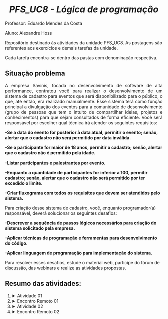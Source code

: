 <h1 align="center"><i>PFS_UC8 - Lógica de programação</i></h1>
<p>Professor: Eduardo Mendes da Costa</p>
<p>Aluno: Alexandre Hoss</p>
<p>Repositório destinado ás atividades da unidade PFS_UC8. As postagens são referentes aos exercícios e demais tarefas da unidade.</p>
<p>Cada tarefa encontra-se dentro das pastas com denominação respectiva.</p>
<h2>Situação problema</h2>
<p align="justify">A empresa Savinis, focada no desenvolvimento de software de alta performance, contratou você para realizar o desenvolvimento de um sistema de cadastro para eventos que será disponibilizado para o público, o que, até então, era realizado manualmente.
Esse sistema terá como função principal a divulgação dos eventos para a comunidade de desenvolvimento (grupo de pessoas que tem o intuito de compartilhar ideias, projetos e conhecimentos) para que sejam consultados de forma eficiente.
Você será responsável por escolher qual técnica irá atender os seguintes requisitos:

<b>-Se a data do evento for posterior à data atual, permitir o evento; senão, alertar que o cadastro não será permitido por data inválida.


-Se o participante for maior de 18 anos, permitir o cadastro; senão, alertar que o cadastro não é permitido pela idade.


-Listar participantes e palestrantes por evento.

 

-Enquanto a quantidade de participantes for inferior a 100, permitir cadastro; senão, alertar que o cadastro não será permitido por ter excedido o limite.


 -Criar fluxograma com todos os requisitos que devem ser atendidos pelo sistema.</b>


Para criação desse sistema de cadastro, você, enquanto programador(a) responsável, deverá solucionar os seguintes desafios:

 

<b>-Descrever a sequência de passos lógicos necessários para criação do sistema solicitado pela empresa.

 

-Aplicar técnicas de programação e ferramentas para desenvolvimento do código.

 

 -Aplicar linguagem de programação para implementação do sistema.</b>

 

Para resolver esses desafios, estude o material web, participe do fórum de discussão, das webinars e realize as atividades propostas.

<h2>Resumo das atividades:</h2>
<ol>
<li><details>
    <summary>Atividade 01</summary>
    Desenvolvimento de algoritmo para um sistema de cadastro de eventos.
 
No material digital, você viu que a primeira etapa da programação, antes de começar a escrever o código, é desenvolver o algoritmo que seja capaz de atender aos requisitos de um problema.

Então, mãos à obra!

Para resolver o desafio 1(Descrever a sequência de passos lógicos necessários para criação do sistema solicitado pela empresa), acesse a ferramenta draw.io (https://app.diagrams.net/) e crie um fluxograma para representar o algoritmo que atenda os requisitos estabelecidas na situação- problema para desenvolvimento do sistema de cadastro de eventos.
 
Lembre-se de que o algoritmo descreve quais serão as informações iniciais, que, após processadas, apresentarão um resultado ou saída para um problema.
 
Compartilhe o resultado do seu trabalho, publicando aqui seu arquivo, para que o tutor possa avaliar seu trabalho.
 </details></li>
<li><details>
    <summary>Encontro Remoto 01</summary>
Codificação de um sistema de contagem de peças, aplicando a linguagem JavaScript. 

Essa atividade será conduzida pelo seu professor tutor em um encontro remoto.

Situação problema:
A empresa Savinis, focada no desenvolvimento de software de alta performance, contratou você para realizar a programação de um sistema de cadastro de peças, que deverá atender os seguintes requisitos: 
 
 1-Se a peça possuir um peso superior a 100gramas, pode cadastrar.

 2-Dada a capacidade de cada caixa, caso a lista de peças seja superior a 10, imprima uma mensagem informando não ter capacidade suficiente.

 3-Caso a peça tenha um nome com quantidade inferior a 3 caracteres, informe uma mensagem de erro.

 <b>Para criação desse sistema de cadastro, você, enquanto programador(a) responsável, deverá solucionar os seguintes desafios:</b>

 1-Aplicar técnicas de programação e ferramentas para desenvolvimento do código.

 2-Aplicar linguagem de programação JavaScript para implementação do sistema.


Portanto, consulte os avisos de confirmação da data e horário aqui no AVA, na aba "Encontros Presenciais/Remotos". 

 

ANTES DO ENCONTRO:

 

- Estudar os conteúdos do material digital referentes à aplicação de técnicas e utilização de linguagem de programação e ferramentas para desenvolvimento do código para implementação do sistema.

 

- Seguir o passo a passo (desafio 3) para instalar:

* o software gratuito Visual Studio Code para edição de código: https://code.visualstudio.com/ 
* o software gratuito Node.jspara execução de código: https://nodejs.org/en/download

 

 

DURANTE O ENCONTRO, FIQUE ATENTO:
 
- Às orientações da atividade oferecidas pelo professor tutor para executar a atividade.
-Às capacidades envolvidas nessa atividade, a qualidade do trabalho e os critérios de avaliação.
-Ao prazo de entrega da atividade.
 
Estabeleça diálogo com o professor tutor e com os demais colegas de turma, com cordialidade e respeito.
 
Aproveite este momento para tirar todas as suas dúvidas.
 
Publique a atividade no repositório do GitHub:
https://github.com e compartilhe o link aqui no AVA, para que o professor-tutor possa visualizar e avaliar os resultados do seu trabalho.
    
 </details></li>
<li><details>
    <summary>Atividade 02</summary>
  Você desenvolveu o algoritmo para um sistema de cadastro de eventos. Agora, para resolver a situação-problema apresentada, você deve aplicar as técnicas de programação e as ferramentas aprendidas, para implementar esse sistema, por meio da linguagem JavaScript.

Para isso, consulte o material digital e siga o passo a passo para instalar o editor gratuito de código VSCode
(https://code.visualstudio.com/) e o software gratuito para execução de código Node.js
(https://nodejs.org/en/download/ ).
 
Publique a atividade no repositório do GitHub:
https://github.com e compartilhe o link aqui no AVA, para que o professor-tutor possa visualizar e avaliar os resultados do seu trabalho.

Bom Trabalho!
 </details></li>
<li><details>
    <summary>Encontro Remoto 02</summary>

    Codificação de um sistema de contagem e classificação
 
Essa atividade será conduzida pelo seu professor tutor em um encontro remoto.
 
Portanto, consulte os avisos de confirmação da data e horário aqui no AVA, na aba "Encontros Presenciais/Remotos". 
 
ANTES DO ENCONTRO:
 
- Estudar os conteúdos do material digital referentes às referentes às estruturas de repetição.
 
- Ter instalado:
 
* o software gratuito Visual Studio Code para edição de código: https://code.visualstudio.com/ 
* o software gratuito Node.jspara execução de código: https://nodejs.org/en/download
 
 
DURANTE O ENCONTRO, FIQUE ATENTO:
 
- Às orientações da atividade oferecidas pelo professor tutor para executar a atividade.
-Às capacidades envolvidas nessa atividade, a qualidade do trabalho e os critérios de avaliação.
-Ao prazo de entrega da atividade.
 
Estabeleça diálogo com o professor tutor e com os demais colegas de turma, com cordialidade e respeito.
 
Aproveite este momento para tirar todas as suas dúvidas.
 

Publique a atividade no repositório do GitHub:
https://github.com  e compartilhe o link aqui no AVA, para que o professor-tutor possa visualizar e avaliar os resultados do seu trabalho.
 </details></li>

  
</ol>
